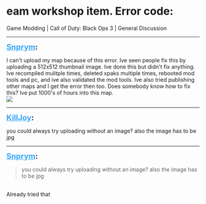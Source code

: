 # eam workshop item. Error code:
Game Modding | Call of Duty: Black Ops 3 | General Discussion

---
<strong style="font-size: 1.4em;"><span style="text-decoration: underline;text-decoration-color: #34a7f9;"><span style="color:#34a7f9;">Snprym</span></span>:</strong>

<p>I can&#39;t upload my map because of this error. Ive seen people fix this by uploading a 512x512 thumbnail image. Ive done this but didn&#39;t fix anything. Ive recompiled mulitple times, deleted xpaks multiple times, rebooted mod tools and pc, and ive also validated the mod tools. Ive also tried publishing other maps and I get the error then too. Does somebody know how to fix this? Ive put 1000&#39;s of hours into this map.<br /><img style="max-width: 500px;" src="{{ '/wiki/threads/assets/a.217.png' | relative_url }}"></p>

---
<strong style="font-size: 1.4em;"><span style="text-decoration: underline;text-decoration-color: #34a7f9;"><span style="color:#34a7f9;">KillJoy</span></span>:</strong>

<p>you could always try uploading without an image? also the image has to be jpg</p>

---
<strong style="font-size: 1.4em;"><span style="text-decoration: underline;text-decoration-color: #34a7f9;"><span style="color:#34a7f9;">Snprym</span></span>:</strong>

<p><blockquote>you could always try uploading without an image? also the image has to be jpg<br /></blockquote><br />Already tried that</p>

